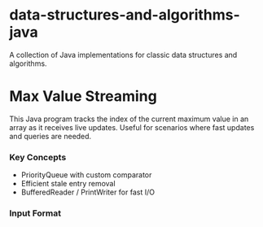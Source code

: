 # data-structures-and-algorithms-java
A collection of Java implementations for classic data structures and algorithms.

# Max Value Streaming

This Java program tracks the index of the current maximum value in an array as it receives live updates. Useful for scenarios where fast updates and queries are needed.

### Key Concepts
- PriorityQueue with custom comparator
- Efficient stale entry removal
- BufferedReader / PrintWriter for fast I/O

### Input Format
